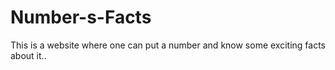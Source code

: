 # Number-s-Facts
This is a website where one can put a number and know some exciting facts about it..
